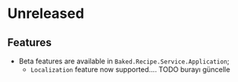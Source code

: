 # Unreleased

## Features

- Beta features are available in `Baked.Recipe.Service.Application`;
  - `Localization` feature now supported.... TODO burayı güncelle